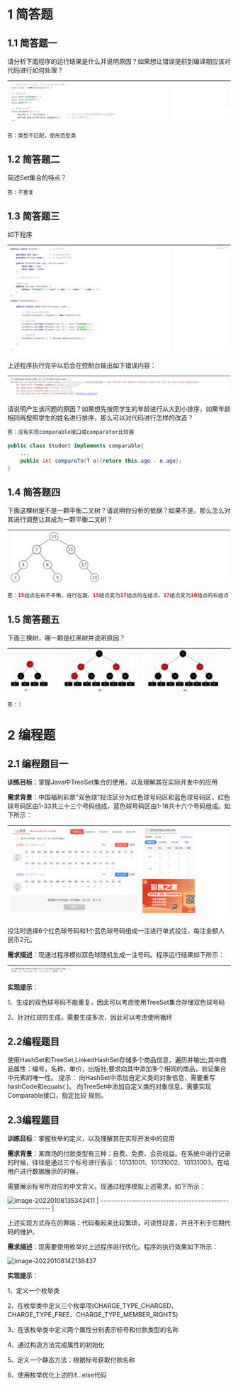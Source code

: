 # 1 简答题

## 1.1 简答题一

请分析下面程序的运行结果是什么并说明原因？如果想让错误提前到编译期应该对代码进行如何处理？

| ![image-20220118103224095](images/image-20220118103224095.png) |
| -------------------------------------------------------------- |

```java
答：类型不匹配，使用范型类
```

## 1.2 简答题二

简述Set集合的特点？

```
答：不重复
```

## 1.3 简答题三

如下程序

| ![image-20220118105213988](images/image-20220118105213988.png) |
| -------------------------------------------------------------- |

上述程序执行完毕以后会在控制台输出如下错误内容：

| ![image-20220118105326515](images/image-20220118105326515.png) |
| -------------------------------------------------------------- |

请说明产生该问题的原因？如果想先按照学生的年龄进行从大到小排序，如果年龄相同再按照学生的姓名进行排序，那么可以对代码进行怎样的改造？

```java
答：没有实现comparable接口或comparator比较器
```

```java
public class Student implements comparable{
    ...
    public int compareTo(T o){return this.age - o.age};
}
```

## 1.4 简答题四

下面这棵树是不是一颗平衡二叉树？请说明你分析的依据？如果不是，那么怎么对其进行调整让其成为一颗平衡二叉树？

| ![image-20220118110726971](images/image-20220118110726971.png) |
| -------------------------------------------------------------- |

```java
答：15结点左右不平衡，进行左旋，15结点变为17结点的左结点，17结点变为10结点的右结点
```

## 1.5 简答题五

下面三棵树，哪一颗是红黑树并说明原因？

| ![image-20220116115705805](images/image-20220116115705805.png) |
| -------------------------------------------------------------- |

```java
答：3
```

# 2 编程题

## 2.1 编程题目一

**训练目标**：掌握Java中TreeSet集合的使用，以及理解其在实际开发中的应用

**需求背景**：中国福利彩票"双色球"投注区分为红色球号码区和蓝色球号码区，红色球号码区由1-33共三十三个号码组成，蓝色球号码区由1-16共十六个号码组成。如下所示：

| ![image-20220119000854512](images/image-20220119000854512.png) |
| -------------------------------------------------------------- |

投注时选择6个红色球号码和1个蓝色球号码组成一注进行单式投注，每注金额人民币2元。

**需求描述**：现通过程序模拟双色球随机生成一注号码。程序运行结果如下所示：

| ![image-20220119003334142](images/image-20220119003334142.png) |
| -------------------------------------------------------------- |

**实现提示**：

1、生成的双色球号码不能重复，因此可以考虑使用TreeSet集合存储双色球号码

2、针对红球的生成，需要生成多次，因此可以考虑使用循环

## 2.2编程题目

使用HashSet和TreeSet,LinkedHashSet存储多个商品信息，遍历并输出;其中商品属性：编号，名称，单价，出版社;要求向其中添加多个相同的商品，验证集合中元素的唯一性。
提示： 向HashSet中添加自定义类的对象信息，需要重写hashCode和equals( )。
向TreeSet中添加自定义类的对象信息，需要实现Comparable接口，指定比较 规则。

## 2.3编程题目

**训练目标**：掌握枚举的定义，以及理解其在实际开发中的应用

**需求背景**：某商场的付款类型有三种：自费、免费、会员权益。在系统中进行记录的时候，往往是通过三个标号进行表示：10131001、10131002、10131003。在给用户进行数据展示的时候，

需要展示标号所对应的中文含义。现通过程序模拟上述需求，如下所示：

![image-20220108135342411](G:\java进阶--以项目为基础\JavaSE进阶作业16天+摸底试卷\day07\作业\images\image-20220108135342411.png)
| ------------------------------------------------------------ |

上述实现方式存在的弊端：代码看起来比较繁琐，可读性较差，并且不利于后期代码的维护。

**需求描述**：现需要使用枚举对上述程序进行优化。程序的执行效果如下所示：

![image-20220108142138437](G:\java进阶--以项目为基础\JavaSE进阶作业16天+摸底试卷\day07\作业\images\image-20220108142138437.png)

**实现提示**：

1、定义一个枚举类

2、在枚举类中定义三个枚举项(CHARGE_TYPE_CHARGED、CHARGE_TYPE_FREE、CHARGE_TYPE_MEMBER_RIGHTS)

3、在该枚举类中定义两个属性分别表示标号和付款类型的名称

4、通过构造方法完成属性的初始化

5、定义一个静态方法：根据标号获取付款名称

6、使用枚举优化上述的if...else代码

## 
